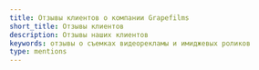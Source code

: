 ```yaml
---
title: Отзывы клиентов о компании Grapefilms
short_title: Отзывы клиентов
description: Отзывы наших клиентов
keywords: отзывы о съемках видеорекламы и имиджевых роликов
type: mentions
---
```

